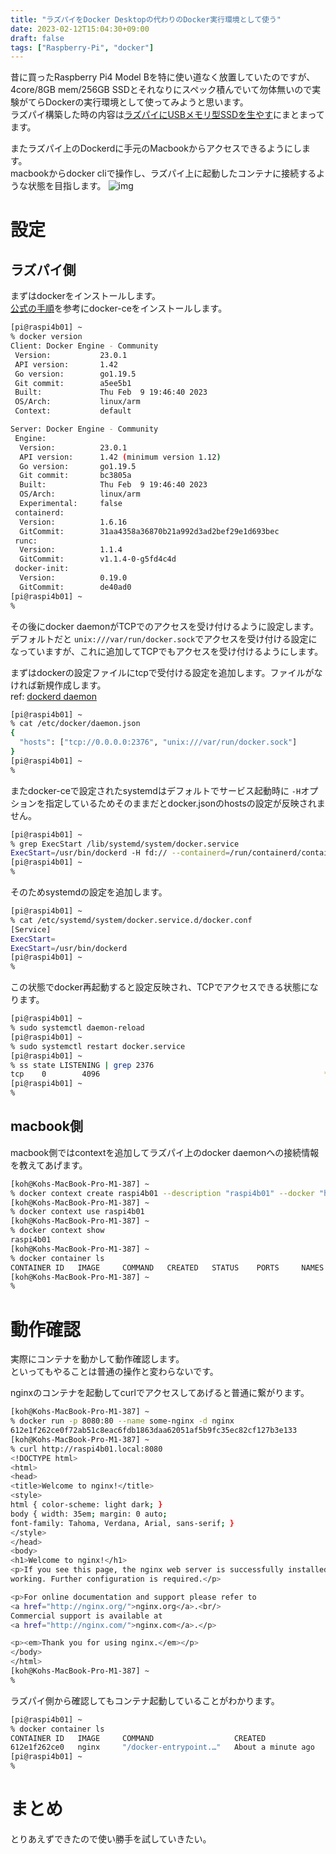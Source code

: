 ```yaml
---
title: "ラズパイをDocker Desktopの代わりのDocker実行環境として使う"
date: 2023-02-12T15:04:30+09:00
draft: false
tags: ["Raspberry-Pi", "docker"]
---
```


昔に買ったRaspberry Pi4 Model Bを特に使い道なく放置していたのですが、4core/8GB mem/256GB SSDとそれなりにスペック積んでいて勿体無いので実験がてらDockerの実行環境として使ってみようと思います。  
ラズパイ構築した時の内容は[ラズパイにUSBメモリ型SSDを生やす][link1]にまとまってます。

またラズパイ上のDockerdに手元のMacbookからアクセスできるようにします。  
macbookからdocker cliで操作し、ラズパイ上に起動したコンテナに接続するような状態を目指します。
![img](/images/raspberry-pi-for-docker-runtime/1.avif)

# 設定

## ラズパイ側

まずはdockerをインストールします。  
[公式の手順][link2]を参考にdocker-ceをインストールします。

```bash
[pi@raspi4b01] ~
% docker version
Client: Docker Engine - Community
 Version:           23.0.1
 API version:       1.42
 Go version:        go1.19.5
 Git commit:        a5ee5b1
 Built:             Thu Feb  9 19:46:40 2023
 OS/Arch:           linux/arm
 Context:           default

Server: Docker Engine - Community
 Engine:
  Version:          23.0.1
  API version:      1.42 (minimum version 1.12)
  Go version:       go1.19.5
  Git commit:       bc3805a
  Built:            Thu Feb  9 19:46:40 2023
  OS/Arch:          linux/arm
  Experimental:     false
 containerd:
  Version:          1.6.16
  GitCommit:        31aa4358a36870b21a992d3ad2bef29e1d693bec
 runc:
  Version:          1.1.4
  GitCommit:        v1.1.4-0-g5fd4c4d
 docker-init:
  Version:          0.19.0
  GitCommit:        de40ad0
[pi@raspi4b01] ~
%
```

その後にdocker daemonがTCPでのアクセスを受け付けるように設定します。  
デフォルトだと `unix:///var/run/docker.sock`でアクセスを受け付ける設定になっていますが、これに追加してTCPでもアクセスを受け付けるようにします。

まずはdockerの設定ファイルにtcpで受付ける設定を追加します。ファイルがなければ新規作成します。  
ref: [dockerd daemon][link3]

```bash
[pi@raspi4b01] ~
% cat /etc/docker/daemon.json
{
  "hosts": ["tcp://0.0.0.0:2376", "unix:///var/run/docker.sock"]
}
[pi@raspi4b01] ~
%
```

またdocker-ceで設定されたsystemdはデフォルトでサービス起動時に `-H`オプションを指定しているためそのままだとdocker.jsonのhostsの設定が反映されません。

```bash
[pi@raspi4b01] ~
% grep ExecStart /lib/systemd/system/docker.service
ExecStart=/usr/bin/dockerd -H fd:// --containerd=/run/containerd/containerd.sock
[pi@raspi4b01] ~
%
```

そのためsystemdの設定を追加します。

```bash
[pi@raspi4b01] ~
% cat /etc/systemd/system/docker.service.d/docker.conf
[Service]
ExecStart=
ExecStart=/usr/bin/dockerd
[pi@raspi4b01] ~
%
```

この状態でdocker再起動すると設定反映され、TCPでアクセスできる状態になります。

```bash
[pi@raspi4b01] ~
% sudo systemctl daemon-reload
[pi@raspi4b01] ~
% sudo systemctl restart docker.service
[pi@raspi4b01] ~
% ss state LISTENING | grep 2376
tcp    0        4096                                                  *:2376                                               *:*
[pi@raspi4b01] ~
%
```

## macbook側

macbook側ではcontextを追加してラズパイ上のdocker daemonへの接続情報を教えてあげます。

```bash
[koh@Kohs-MacBook-Pro-M1-387] ~
% docker context create raspi4b01 --description "raspi4b01" --docker "host=tcp://raspi4b01.local:2376"
[koh@Kohs-MacBook-Pro-M1-387] ~
% docker context use raspi4b01
[koh@Kohs-MacBook-Pro-M1-387] ~
% docker context show
raspi4b01
[koh@Kohs-MacBook-Pro-M1-387] ~
% docker container ls
CONTAINER ID   IMAGE     COMMAND   CREATED   STATUS    PORTS     NAMES
[koh@Kohs-MacBook-Pro-M1-387] ~
%
```

# 動作確認

実際にコンテナを動かして動作確認します。  
といってもやることは普通の操作と変わらないです。

nginxのコンテナを起動してcurlでアクセスしてあげると普通に繋がります。

```bash
[koh@Kohs-MacBook-Pro-M1-387] ~
% docker run -p 8080:80 --name some-nginx -d nginx
612e1f262ce0f72ab51c8eac6fdb1863daa62051af5b9fc35ec82cf127b3e133
[koh@Kohs-MacBook-Pro-M1-387] ~
% curl http://raspi4b01.local:8080
<!DOCTYPE html>
<html>
<head>
<title>Welcome to nginx!</title>
<style>
html { color-scheme: light dark; }
body { width: 35em; margin: 0 auto;
font-family: Tahoma, Verdana, Arial, sans-serif; }
</style>
</head>
<body>
<h1>Welcome to nginx!</h1>
<p>If you see this page, the nginx web server is successfully installed and
working. Further configuration is required.</p>

<p>For online documentation and support please refer to
<a href="http://nginx.org/">nginx.org</a>.<br/>
Commercial support is available at
<a href="http://nginx.com/">nginx.com</a>.</p>

<p><em>Thank you for using nginx.</em></p>
</body>
</html>
[koh@Kohs-MacBook-Pro-M1-387] ~
%
```

ラズパイ側から確認してもコンテナ起動していることがわかります。

```bash
[pi@raspi4b01] ~
% docker container ls
CONTAINER ID   IMAGE     COMMAND                  CREATED              STATUS              PORTS                                   NAMES
612e1f262ce0   nginx     "/docker-entrypoint.…"   About a minute ago   Up About a minute   0.0.0.0:8080->80/tcp, :::8080->80/tcp   some-nginx
[pi@raspi4b01] ~
%
```

# まとめ

とりあえずできたので使い勝手を試していきたい。

[link1]: https://koh-sh.hatenablog.com/entry/2020/12/06/152137
[link2]: https://docs.docker.com/engine/install/debian/
[link3]: https://docs.docker.jp/engine/reference/commandline/dockerd.html
